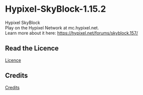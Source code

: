 # Hypixel-SkyBlock-1.15.2
Hypixel SkyBlock  
Play on the Hypixel Network at mc.hypixel.net.  
Learn more about it here: https://hypixel.net/forums/skyblock.157/  
## Read the Licence
[Licence](./LICENCE.md)
## Credits
[Credits](./CREDITS.md)
